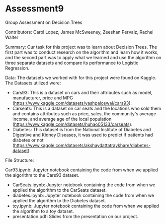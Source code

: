# Assessment9

Group Assessment on Decision Trees

Contributors: Carol Lopez, James McSweeney, Zeeshan Pervaiz, Rachel Walter

Summary: Our task for this project was to learn about Decision Trees. The first part was to conduct research on the algorithm and learn how it works, and the second part was to apply what we learned and use the algorithm on three separate datasets and compare its performance to Logistic Regression. 

Data: The datasets we worked with for this project were found on Kaggle. The Datasets utilized were:

- Cars93: This is a dataset on cars and their attributes such as model, manufacturer, price and MPG (https://www.kaggle.com/datasets/yashpaloswal/cars93).
- Carseats: This is a dataset on car seats and the locations who sold them and contains attributes such as price, sales, the community's average income, and average age of the local population (https://www.kaggle.com/datasets/huhao05133/carseats).
- Diabetes: This dataset is from the National Institute of Diabetes and Digestive and Kidney Diseases, it was used to predict if patients had diabetes or not (https://www.kaggle.com/datasets/akshaydattatraykhare/diabetes-dataset).

File Structure:

Car93.ipynb: Jupyter notebook containing the code from when we applied the algorithm to the Cars93 dataset.
- CarSeats.ipynb: Jupyter notebook containing the code from when we applied the algorithm to the CarSeats dataset.
- diabetes.ipynb: Jupyter notebook containing the code from when we applied the algorithm to the Diabetes dataset.
- toy.ipynb: Jupyter notebook containing the code from when we applied the algorithm to a toy dataset.
- presentation.pdf: Slides from the presentation on our project.
